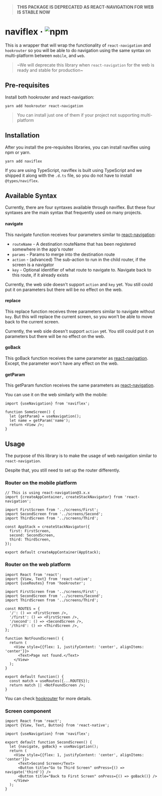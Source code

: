 > **THIS PACKAGE IS DEPRECATED AS REACT-NAVIGATION FOR WEB IS STABLE NOW**

# naviflex · ![npm](https://img.shields.io/npm/v/naviflex)

This is a wrapper that will wrap the functionality of `react-navigation` and `hookrouter` so you will be able to do navigation using the same syntax on multi-platform between `mobile`, and `web`.

> ~We will deprecate this library when `react-navigation` for the web is ready and stable for production~

## Pre-requisites

Install both hookrouter and react-navigation:

```
yarn add hookrouter react-navigation
```

> You can install just one of them if your project not supporting multi-platform

## Installation

After you install the pre-requisites libraries, you can install naviflex using npm or yarn.

```
yarn add naviflex
```

If you are using TypeScript, naviflex is built using TypeScript and we shipped it along with the `.d.ts` file, so you do not have to install `@types/naviflex`.

## Available Syntax

Currently, there are four syntaxes available through naviflex. But these four syntaxes are the main syntax that frequently used on many projects.

#### navigate

This navigate function receives four parameters similar to [react-navigation](https://reactnavigation.org/docs/en/navigation-prop.html#navigate-link-to-other-screens):

- `routeName` - A destination routeName that has been registered somewhere in the app's router
- `params` - Params to merge into the destination route
- `action` - (advanced) The sub-action to run in the child router, if the screen is a navigator
- `key` - Optional identifier of what route to navigate to. Navigate back to this route, if it already exists

Currently, the web side doesn't support `action` and `key` yet. You still could put it on parameters but there will be no effect on the web.

#### replace

This replace function receives three parameters similar to navigate without `key`. But this will replace the current screen, so you won't be able to move back to the current screen.

Currently, the web side doesn't support `action` yet. You still could put it on parameters but there will be no effect on the web.

#### goBack

This goBack function receives the same parameter as [react-navigation](https://reactnavigation.org/docs/en/navigation-prop.html#goback-close-the-active-screen-and-move-back). Except, the parameter won't have any effect on the web.

#### getParam

This getParam function receives the same parameters as [react-navigation](https://reactnavigation.org/docs/en/navigation-prop.html#getparam-get-a-specific-param-value-with-a-fallback).

You can use it on the web similarly with the mobile:

```tsx
import {useNavigation} from 'naviflex';

function SomeScreen() {
  let {getParam} = useNavigation();
  let name = getParam('name');
  return <View />;
}
```

## Usage

The purpose of this library is to make the usage of web navigation similar to `react-navigation`.

Despite that, you still need to set up the router differently.

### Router on the mobile platform

```tsx
// This is using react-navigation@3.x.x
import {createAppContainer, createStackNavigator} from 'react-navigation';

import FirstScreen from '../screens/First';
import SecondScreen from '../screens/Second';
import ThirdScreen from '../screens/Third';

const AppStack = createStackNavigator({
  first: FirstScreen,
  second: SecondScreen,
  third: ThirdScreen,
});

export default createAppContainer(AppStack);
```

### Router on the web platform

```tsx
import React from 'react';
import {View, Text} from 'react-native';
import {useRoutes} from 'hookrouter';

import FirstScreen from '../screens/First';
import SecondScreen from '../screens/Second';
import ThirdScreen from '../screens/Third';

const ROUTES = {
  '/': () => <FirstScreen />,
  '/first': () => <FirstScreen />,
  '/second': () => <SecondScreen />,
  '/third': () => <ThirdScreen />,
};

function NotFoundScreen() {
  return (
    <View style={{flex: 1, justifyContent: 'center', alignItems: 'center'}}>
      <Text>Page not found.</Text>
    </View>
  );
}

export default function() {
  const match = useRoutes({...ROUTES});
  return match || <NotFoundScreen />;
}
```

You can check [hookrouter](https://github.com/Paratron/hookrouter) for more details.

### Screen component

```tsx
import React from 'react';
import {View, Text, Button} from 'react-native';

import {useNavigation} from 'naviflex';

export default function SecondScreen() {
  let {navigate, goBack} = useNavigation();
  return (
    <View style={{flex: 1, justifyContent: 'center', alignItems: 'center'}}>
      <Text>Second Screen</Text>
      <Button title="Go to Third Screen" onPress={() => navigate('third')} />
      <Button title="Back to First Screen" onPress={() => goBack()} />
    </View>
  );
}
```
